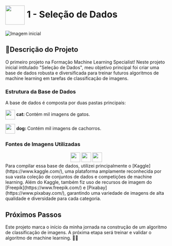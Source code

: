 <h1>
     <img align="center" width="60px" src="https://hermes.dio.me/courses/badge/dabc8205-4a91-473c-acbd-b310d8db3df2.png">
    <span>1 - Seleção de Dados</span>
</h1>

![Imagem inicial](https://envato-shoebox-0.imgix.net/6340/cf83-7c9f-4a81-ad0d-42d3f67774c1/2022_036_999_Banner_B_W.jpg?auto=compress%2Cformat&mark=https%3A%2F%2Felements-assets.envato.com%2Fstatic%2Fwatermark2.png&w=700&fit=max&markalign=center%2Cmiddle&markalpha=18&s=b113b1a6ee740d65e243dbfd2f7ce125)

## 📝Descrição do Projeto

O primeiro projeto na Formação Machine Learning Specialist! Neste projeto inicial intitulado "Seleção de Dados", meu objetivo principal foi criar uma base de dados robusta e diversificada para treinar futuros algoritmos de machine learning em tarefas de classificação de imagens.

### Estrutura da Base de Dados

A base de dados é composta por duas pastas principais:

<p>
     <img align="center" width="30px" src="https://github.com/FernandaMancini/Formacao-Machine-Learning-Specialist/assets/108295414/3dc12248-a4ef-439d-b01e-855d0a956ce9">
    <span><strong>cat: </strong>Contém mil imagens de gatos.</span>
</p>

<p>
     <img align="center" width="30px" src="https://github.com/FernandaMancini/Formacao-Machine-Learning-Specialist/assets/108295414/4b48916a-2d46-4a6c-84bf-784604f67072">
    <span><strong>dog: </strong>Contém mil imagens de cachorros.</span>
</p>

### Fontes de Imagens Utilizadas
<div align="center">
<img width="30px" src="https://play-lh.googleusercontent.com/ssrpBT94LnMy6mgyNbbEj_9SONp8h4lK8HWrN4qR67dyfwIjgNTYJZOSY4ZOL2yC60uY">
<img width="30px" src="https://static-00.iconduck.com/assets.00/kaggle-icon-2048x2048-fxhlmjy3.png">
<img width="30px" src="https://cdn.worldvectorlogo.com/logos/pixabay.svg">
</div>
Para compilar essa base de dados, utilizei principalmente o [Kaggle](https://www.kaggle.com/), uma plataforma amplamente reconhecida por sua vasta coleção de conjuntos de dados e competições de machine learning. Além do Kaggle, também fiz uso de recursos de imagem do [Freepik](https://www.freepik.com/) e [Pixabay](https://www.pixabay.com/), garantindo uma variedade de imagens de alta qualidade e diversidade para cada categoria.

## Próximos Passos

Este projeto marca o início da minha jornada na construção de um algoritmo de classificação de imagens. A próxima etapa será treinar e validar o algoritmo de machine learning. 🚀🐾
